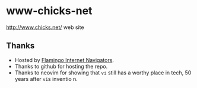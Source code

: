 # www-chicks-net

http://www.chicks.net/ web site

## Thanks

* Hosted by [Flamingo Internet Navigators](https://www.fini.net/).
* Thanks to github for hosting the repo.
* Thanks to neovim for showing that `vi` still has a worthy place in tech, 50 years after `vi`s inventio    n.
